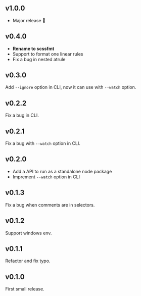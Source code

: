 ## v1.0.0

- Major release :tada:

## v0.4.0

- **Rename to scssfmt**
- Support to format one linear rules
- Fix a bug in nested atrule


## v0.3.0

Add `--ignore` option in CLI, now it can use with `--watch` option.

## v0.2.2

Fix a bug in CLI.

## v0.2.1

Fix a bug with `--watch` option in CLI.

## v0.2.0

- Add a API to run as a standalone node package
- Imprement `--watch` option in CLI

## v0.1.3

Fix a bug when comments are in selectors.

## v0.1.2

Support windows env.

## v0.1.1

Refactor and fix typo.

## v0.1.0

First small release.
